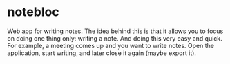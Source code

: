 # notebloc
Web app for writing notes. The idea behind this is that it allows you to focus on doing one thing only: writing a note. And doing this very easy and quick. For example, a meeting comes up and you want to write notes. Open the application, start writing, and later close it again (maybe export it).
